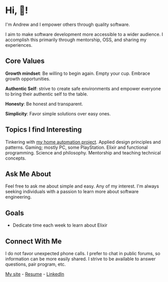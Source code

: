 # Hi, 👋!

I'm Andrew and I empower others through quality software.

I aim to make software development more accessible to a wider audience. I accomplish this primarily through mentorship, OSS, and sharing my experiences.

## Core Values

**Growth mindset**: Be willing to begin again. Empty your cup. Embrace growth opportunities.

**Authentic Self**: strive to create safe environments and empower everyone to bring their authentic self to the table.

**Honesty**: Be honest and transparent.

**Simplicity**: Favor simple solutions over easy ones.

## Topics I find Interesting

Tinkering with [my home automation project](https://github.com/andrew-codes/home-automation). Applied design principles and patterns. Gaming; mostly PC, some PlayStation. Elixir and functional programming. Science and philosophy. Mentorship and teaching technical concepts.

## Ask Me About

Feel free to ask me about simple and easy. Any of my interest. I'm always seeking individuals with a passion to learn more about software engineering.

## Goals

- Dedicate time each week to learn about Elixir

## Connect With Me

I do not favor unexpected phone calls. I prefer to chat in public forums, so information can be more easily shared. I strive to be available to answer questions, pair program, etc.

[My site](https://andrew.codes) - [Resume](https://andrew.codes/James%20Andrew%20Smith%20-%20Resume.pdf) - [LinkedIn](https://www.linkedin.com/in/jamesandrewsmith/)
